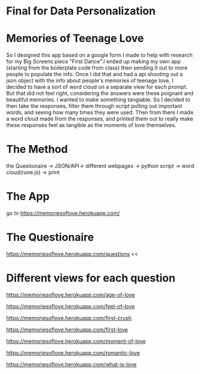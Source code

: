 # Final for Data Personalization


# Memories of Teenage Love

So I designed this app based on a google form I made to help with research for my Big Screens piece "First Dance".I ended up making my own app (starting from the boilerplate code from class) then sending it out to more people to populate the info. Once I did that and had a api shooting out a json object with the info about people's memories of teenage love, I decided to have a sort of word cloud on a separate view for each prompt. But that did not feel right, considering the answers were these poignant and beautiful memories. I wanted to make something tangiable. So I decided to then take the responses, filter them through script pulling out important words, and seeing how many times they were used. Then from there I made a word cloud made from the responses, and printed them out to really make these responses feel as tangible as the moments of love themselves. 


# The Method
the Questionaire -> JSON/API-> different webpages -> python script -> word cloud(rune.js) -> print



# The App

go to https://memoriesoflove.herokuapp.com/ 



# The Questionaire 

https://memoriesoflove.herokuapp.com/questions << 



# Different views for each question

https://memoriesoflove.herokuapp.com/age-of-love

https://memoriesoflove.herokuapp.com/feel-of-love

https://memoriesoflove.herokuapp.com/first-crush

https://memoriesoflove.herokuapp.com/first-love

https://memoriesoflove.herokuapp.com/moment-of-love

https://memoriesoflove.herokuapp.com/romantic-love

https://memoriesoflove.herokuapp.com/what-is-love
